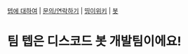 [텝에 대하여](/about.teb) | [문의/연락하기](/contact.teb) | [띵이위키](/wiki.teb) | [봇](/bots)

# 팀 텝은 디스코드 봇 개발팀이에요!
